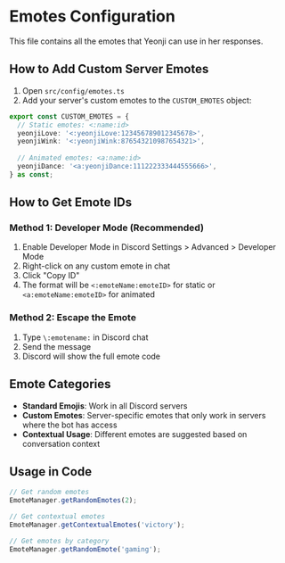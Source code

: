 # Emotes Configuration

This file contains all the emotes that Yeonji can use in her responses.

## How to Add Custom Server Emotes

1. Open `src/config/emotes.ts`
2. Add your server's custom emotes to the `CUSTOM_EMOTES` object:

```typescript
export const CUSTOM_EMOTES = {
  // Static emotes: <:name:id>
  yeonjiLove: '<:yeonjiLove:123456789012345678>',
  yeonjiWink: '<:yeonjiWink:876543210987654321>',
  
  // Animated emotes: <a:name:id>  
  yeonjiDance: '<a:yeonjiDance:111222333444555666>',
} as const;
```

## How to Get Emote IDs

### Method 1: Developer Mode (Recommended)
1. Enable Developer Mode in Discord Settings > Advanced > Developer Mode
2. Right-click on any custom emote in chat
3. Click "Copy ID"
4. The format will be `<:emoteName:emoteID>` for static or `<a:emoteName:emoteID>` for animated

### Method 2: Escape the Emote
1. Type `\:emotename:` in Discord chat
2. Send the message
3. Discord will show the full emote code

## Emote Categories

- **Standard Emojis**: Work in all Discord servers
- **Custom Emotes**: Server-specific emotes that only work in servers where the bot has access
- **Contextual Usage**: Different emotes are suggested based on conversation context

## Usage in Code

```typescript
// Get random emotes
EmoteManager.getRandomEmotes(2);

// Get contextual emotes
EmoteManager.getContextualEmotes('victory');

// Get emotes by category
EmoteManager.getRandomEmote('gaming');
```

